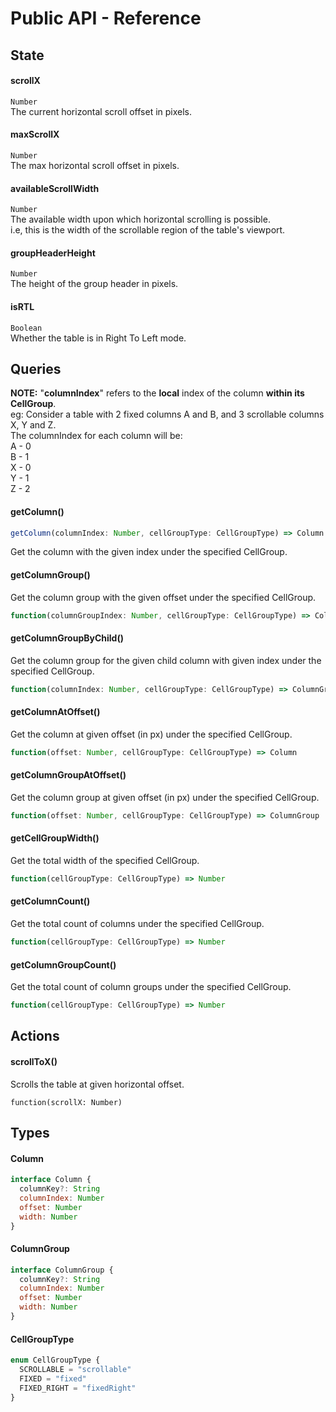 Public API - Reference
==========================

## State
#### scrollX
`Number`
<br>The current horizontal scroll offset in pixels.

#### maxScrollX
`Number`
<br>
The max horizontal scroll offset in pixels.

#### availableScrollWidth
`Number`
<br>
The available width upon which horizontal scrolling is possible.
<br>i.e, this is the width of the scrollable region of the table's viewport.

#### groupHeaderHeight
`Number`
<br>
The height of the group header in pixels.

#### isRTL
`Boolean`
<br>
Whether the table is in Right To Left mode.

## Queries
<div class="note">
<b>NOTE:</b>
"<b>columnIndex</b>" refers to the <b>local</b> index of the column <b>within its CellGroup</b>.
<br>eg: Consider a table with 2 fixed columns A and B, and 3 scrollable columns X, Y and Z.
<br>The columnIndex for each column will be:
<br>A - 0
<br>B - 1
<br>X - 0
<br>Y - 1
<br>Z - 2
</div>

#### getColumn()
```js
getColumn(columnIndex: Number, cellGroupType: CellGroupType) => Column
```
Get the column with the given index under the specified CellGroup.
#### getColumnGroup()
Get the column group with the given offset under the specified CellGroup.
```js
function(columnGroupIndex: Number, cellGroupType: CellGroupType) => ColumnGroup
```
#### getColumnGroupByChild()
Get the column group for the given child column with given index under the specified CellGroup.
```js
function(columnIndex: Number, cellGroupType: CellGroupType) => ColumnGroup
```
#### getColumnAtOffset()
Get the column at given offset (in px) under the specified CellGroup.
```js
function(offset: Number, cellGroupType: CellGroupType) => Column
```
#### getColumnGroupAtOffset()
Get the column group at given offset (in px) under the specified CellGroup.
```js
function(offset: Number, cellGroupType: CellGroupType) => ColumnGroup
```
#### getCellGroupWidth()
Get the total width of the specified CellGroup.
```js
function(cellGroupType: CellGroupType) => Number
```
#### getColumnCount()
Get the total count of columns under the specified CellGroup.
```js
function(cellGroupType: CellGroupType) => Number
```
#### getColumnGroupCount()
Get the total count of column groups under the specified CellGroup.
```js
function(cellGroupType: CellGroupType) => Number
```

## Actions
#### scrollToX()
Scrolls the table at given horizontal offset.
```flow
function(scrollX: Number)
```

## Types
#### Column
```js
interface Column {
  columnKey?: String
  columnIndex: Number
  offset: Number
  width: Number
}
```
#### ColumnGroup
```js
interface ColumnGroup {
  columnKey?: String
  columnIndex: Number
  offset: Number
  width: Number
}
```
#### CellGroupType
```js
enum CellGroupType {
  SCROLLABLE = "scrollable"
  FIXED = "fixed"
  FIXED_RIGHT = "fixedRight"
}
```
